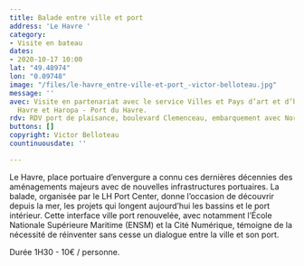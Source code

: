 ```yaml
---
title: Balade entre ville et port
address: 'Le Havre '
category:
- Visite en bateau
dates:
- 2020-10-17 10:00
lat: "49.48974"
lon: "0.09748"
image: "/files/le-havre_entre-ville-et-port_-victor-belloteau.jpg"
message: ''
avec: Visite en partenariat avec le service Villes et Pays d’art et d’histoire du
  Havre et Haropa - Port du Havre.
rdv: RDV port de plaisance, boulevard Clemenceau, embarquement avec Normandie Navigation.
buttons: []
copyright: Victor Belloteau
countinuousdate: ''

---
```

Le Havre, place portuaire d’envergure a connu ces dernières décennies des aménagements majeurs avec de nouvelles infrastructures portuaires. La balade, organisée par le LH Port Center, donne l’occasion de découvrir depuis la mer, les projets qui longent aujourd’hui les bassins et le port intérieur. Cette interface ville port renouvelée, avec notamment l’École Nationale Supérieure Maritime (ENSM) et la Cité Numérique, témoigne de la nécessité de réinventer sans cesse un dialogue entre la ville et son port.

Durée 1H30 - 10€ / personne.